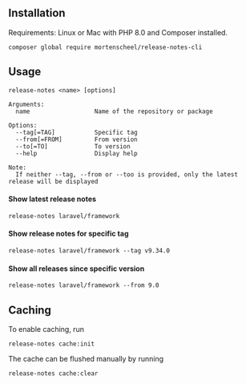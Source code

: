 ## Installation
Requirements: Linux or Mac with PHP 8.0 and Composer installed.
```shell
composer global require mortenscheel/release-notes-cli
```
## Usage
```
release-notes <name> [options]

Arguments:
  name                  Name of the repository or package

Options:
  --tag[=TAG]           Specific tag
  --from[=FROM]         From version
  --to[=TO]             To version
  --help                Display help
  
Note:
  If neither --tag, --from or --too is provided, only the latest release will be displayed
```
#### Show latest release notes
```shell
release-notes laravel/framework
```
#### Show release notes for specific tag
```shell
release-notes laravel/framework --tag v9.34.0
```

#### Show all releases since specific version
```shell
release-notes laravel/framework --from 9.0
```

## Caching
To enable caching, run
```shell
release-notes cache:init
```
The cache can be flushed manually by running
```shell
release-notes cache:clear
```
